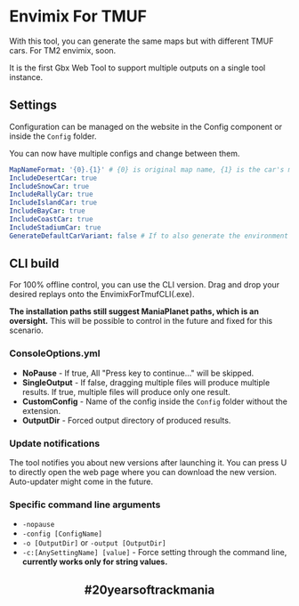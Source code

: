 # Envimix For TMUF

With this tool, you can generate the same maps but with different TMUF cars. For TM2 envimix, soon.

It is the first Gbx Web Tool to support multiple outputs on a single tool instance.

## Settings

Configuration can be managed on the website in the Config component or inside the `Config` folder.

You can now have multiple configs and change between them.

```yml
MapNameFormat: '{0}.{1}' # {0} is original map name, {1} is the car's modern name
IncludeDesertCar: true
IncludeSnowCar: true
IncludeRallyCar: true
IncludeIslandCar: true
IncludeBayCar: true
IncludeCoastCar: true
IncludeStadiumCar: true
GenerateDefaultCarVariant: false # If to also generate the environment's default car variant
```

## CLI build

For 100% offline control, you can use the CLI version. Drag and drop your desired replays onto the EnvimixForTmufCLI(.exe).

**The installation paths still suggest ManiaPlanet paths, which is an oversight.** This will be possible to control in the future and fixed for this scenario.

### ConsoleOptions.yml

- **NoPause** - If true, All "Press key to continue..." will be skipped.
- **SingleOutput** - If false, dragging multiple files will produce multiple results. If true, multiple files will produce only one result.
- **CustomConfig** - Name of the config inside the `Config` folder without the extension.
- **OutputDir** - Forced output directory of produced results.

### Update notifications

The tool notifies you about new versions after launching it. You can press U to directly open the web page where you can download the new version. Auto-updater might come in the future.

### Specific command line arguments

- `-nopause`
- `-config [ConfigName]`
- `-o [OutputDir]` or `-output [OutputDir]`
- `-c:[AnySettingName] [value]` - Force setting through the command line, **currently works only for string values.**

<h2 align="center">#20yearsoftrackmania</h2>
